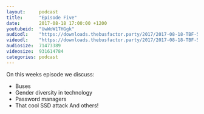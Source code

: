 ```yaml
---
layout:     podcast
title:      "Episode Five"
date:       2017-08-18 17:00:00 +1200
youtubeid:  "UwWoW1THGgk"
audiodl:    "https://downloads.thebusfactor.party/2017/2017-08-18-TBF-5.mp3"
videodl:    "https://downloads.thebusfactor.party/2017/2017-08-18-TBF-5.mp4"
audiosize:  71473389
videosize:  931614784
categories: podcast
---
```

On this weeks episode we discuss:
* Buses
* Gender diversity in technology
* Password managers
* That cool SSD attack
And others!
